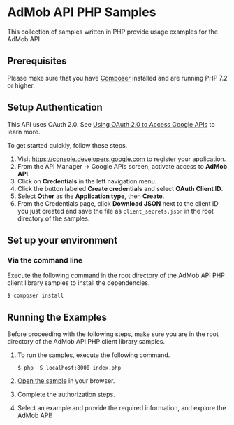 # AdMob API PHP Samples

This collection of samples written in PHP provide usage examples for the AdMob API.

## Prerequisites

Please make sure that you have [Composer](https://getcomposer.org/download/) installed and are running PHP 7.2 or higher.


## Setup Authentication

This API uses OAuth 2.0. See [Using OAuth 2.0 to Access Google APIs](https://developers.google.com/identity/protocols/oauth2) to learn more.

To get started quickly, follow these steps.

1. Visit https://console.developers.google.com to register your application.
1. From the API Manager -> Google APIs screen, activate access to **AdMob API**.
1. Click on **Credentials** in the left navigation menu.
1. Click the button labeled **Create credentials** and select **OAuth Client ID**.
1. Select **Other** as the **Application type**, then **Create**.
1. From the Credentials page, click **Download JSON** next to the client ID you just created and save the file as `client_secrets.json` in the root directory of the samples.

## Set up your environment ##
### Via the command line ###

Execute the following command in the root directory of the AdMob API PHP client library samples to install the dependencies.

    $ composer install

## Running the Examples ##

Before proceeding with the following steps, make sure you are in the root directory of the AdMob API PHP client library samples.

1.  To run the samples, execute the following command.

        $ php -S localhost:8000 index.php

1. [Open the sample](http://localhost:8000/index.php) in your browser.

1. Complete the authorization steps.

1. Select an example and provide the required information, and explore the AdMob API!
